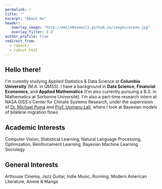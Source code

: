 ```yaml
---
permalink: /
title: ""
excerpt: "About me"
header:
   overlay_image: "http://emileDesmaili.github.io/images/ocean.jpg"
   overlay_filter: 0.0
author_profile: true
redirect_from: 
  - /about/
  - /about.html 
---
```


**Hello there!**
---

I'm curently studying Applied Statistics & Data Science at **Columbia University** (M.A. in QMSS). I have a background in **Data Science**, **Financial Economics**, and **Applied Mathematics** (I'm also currently pursuing a B.S. in Mathematics at Sorbonne Université). 
I'm also a part-time research intern at NASA GISS's Center for Climate Systems Research, under the supervision of [Dr. Michael Puma](https://science.gsfc.nasa.gov/sed/bio/michael.j.puma) and [Prof. Upmanu Lall](http://www.columbia.edu/~ula2/), where I look at Bayesian models of bilateral migration flows


**Academic Interests**
---

Computer Vision, Statistical Learning, Natural Language Processing, Optimization, Reinforcement Learning, Bayesian Machine Learning Sociology


**General Interests**
---

Arthouse Cinema, Jazz Guitar, Indie Music, Running, Modern American Literature, Anime & Manga



